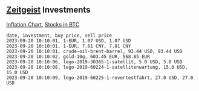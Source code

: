 ## [Zeitgeist](index.html) Investments

[Inflation Chart](https://inflationchart.com),
[Stocks in BTC](https://stonksinbtc.xyz/)

```
date, investment, buy price, sell price
2023-09-20 10:10:01, 1-EUR, 1.07 USD, 1.07 USD
2023-09-20 10:10:01, 1-EUR, 7.81 CNY, 7.81 CNY
2023-09-20 10:10:01, crude-oil-brent-barrel, 93.44 USD, 93.44 USD
2023-09-20 10:10:02, gold-10g, 603.45 EUR, 568.85 EUR
2023-09-20 10:10:06, lego-2019-30365-1-satellit, 5.0 USD, 5.0 USD
2023-09-20 10:10:08, lego-2019-60224-1-satellitenwartung, 15.0 USD, 15.0 USD
2023-09-20 10:10:09, lego-2019-60225-1-rovertestfahrt, 27.0 USD, 27.0 USD
```
